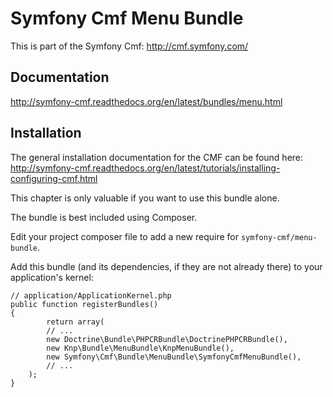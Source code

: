 # Symfony Cmf Menu Bundle

This is part of the Symfony Cmf: <http://cmf.symfony.com/>


## Documentation
<http://symfony-cmf.readthedocs.org/en/latest/bundles/menu.html>


## Installation

The general installation documentation for the CMF can be found here:
<http://symfony-cmf.readthedocs.org/en/latest/tutorials/installing-configuring-cmf.html>

This chapter is only valuable if you want to use this bundle alone. 

The bundle is best included using Composer.

Edit your project composer file to add a new require for
`symfony-cmf/menu-bundle`.

Add this bundle (and its dependencies, if they are not already there) to your
application's kernel:

	// application/ApplicationKernel.php
	public function registerBundles()
	{
			return array(
			// ...
			new Doctrine\Bundle\PHPCRBundle\DoctrinePHPCRBundle(),
			new Knp\Bundle\MenuBundle\KnpMenuBundle(),
			new Symfony\Cmf\Bundle\MenuBundle\SymfonyCmfMenuBundle(),
			// ...
		);
	}
